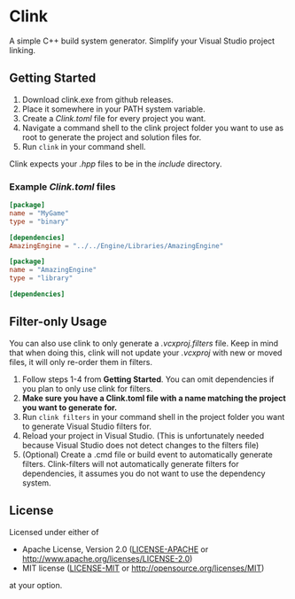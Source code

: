 # Clink
A simple C++ build system generator. Simplify your Visual Studio project linking.

## Getting Started
1. Download clink.exe from github releases.
2. Place it somewhere in your PATH system variable.
3. Create a *Clink.toml* file for every project you want.
4. Navigate a command shell to the clink project folder you want to use as root
    to generate the project and solution files for.
5. Run `clink` in your command shell.

Clink expects your *.hpp* files to be in the *include* directory.

### Example *Clink.toml* files
```toml
[package]
name = "MyGame"
type = "binary"

[dependencies]
AmazingEngine = "../../Engine/Libraries/AmazingEngine"
```

```toml
[package]
name = "AmazingEngine"
type = "library"

[dependencies]
```

## Filter-only Usage
You can also use clink to only generate a *.vcxproj.filters* file. Keep in mind
that when doing this, clink will not update your *.vcxproj* with new or moved
files, it will only re-order them in filters.

1. Follow steps 1-4 from **Getting Started**. You can omit dependencies if you
    plan to only use clink for filters.
2. **Make sure you have a Clink.toml file with a name matching the project you
    want to generate for.**
3. Run `clink filters` in your command shell in the project folder you want to
    generate Visual Studio filters for.
4. Reload your project in Visual Studio. (This is unfortunately needed because
    Visual Studio does not detect changes to the filters file)
5. (Optional) Create a .cmd file or build event to automatically generate
    filters. Clink-filters will not automatically generate filters for
    dependencies, it assumes you do not want to use the dependency system.

## License
Licensed under either of
 * Apache License, Version 2.0 ([LICENSE-APACHE](LICENSE-APACHE) or http://www.apache.org/licenses/LICENSE-2.0)
 * MIT license ([LICENSE-MIT](LICENSE-MIT) or http://opensource.org/licenses/MIT)

at your option.

